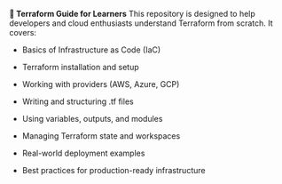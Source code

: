 **🚀 Terraform Guide for Learners**
This repository is designed to help developers and cloud enthusiasts understand Terraform from scratch.
It covers:

* Basics of Infrastructure as Code (IaC)

* Terraform installation and setup

* Working with providers (AWS, Azure, GCP)

* Writing and structuring .tf files

* Using variables, outputs, and modules

* Managing Terraform state and workspaces

* Real-world deployment examples

* Best practices for production-ready infrastructure
